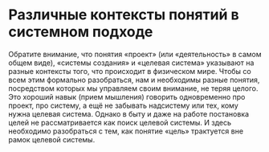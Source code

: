 # Различные контексты понятий в системном подходе

Обратите внимание, что понятия «проект» (или «деятельность» в самом общем виде), «системы создания» и «целевая система» указывают на разные контексты того, что происходит в физическом мире. Чтобы со всем этим формально разобраться, нам и необходимы разные понятия, посредством которых мы управляем своим внимание, не теряя целого. Это хороший навык (прием мышления) говорить одновременно про проект, про систему, а ещё не забывать надсистему или тех, кому нужна целевая система. 
Однако в быту и даже на работе постановка целей не рассматривается как поиск целевой системы. И здесь необходимо разобраться с тем, как понятие «цель» трактуется вне рамок целевой системы.
